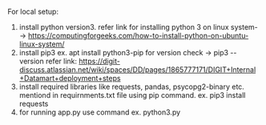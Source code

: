 For local setup:
  1. install python version3.
       refer link for installing python 3 on linux system--> https://computingforgeeks.com/how-to-install-python-on-ubuntu-linux-system/
  2. install pip3
      ex. apt install python3-pip
      for version check -> pip3 --version
      refer link: https://digit-discuss.atlassian.net/wiki/spaces/DD/pages/1865777171/DIGIT+Internal+Datamart+deployment+steps 
  3. install required libraries like requests, pandas, psycopg2-binary etc. mentiond in requirnments.txt file using pip command.
      ex. pip3 install requests
  4. for running app.py use command 
      ex. python3.py
    
    
